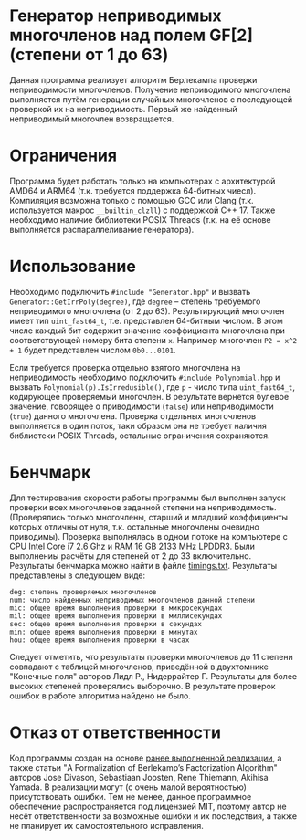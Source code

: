 # Генератор неприводимых многочленов над полем GF[2] (степени от 1 до 63)
Данная программа реализует алгоритм Берлекампа проверки неприводимости многочленов.
Получение неприводимого многочлена выполняется путём генерации случайных многочленов с последующей проверкой их на неприводимость.
Первый же найденный неприводимый многочлен возвращается.

# Ограничения
Программа будет работать только на компьютерах с архитектурой AMD64 и ARM64 (т.к. требуется поддержка 64-битных чиесл).
Компиляция возможна только с помощью GCC или Clang (т.к. используется макрос `__builtin_clzll`) с поддержкой C++ 17.
Также необходимо наличие библиотеки POSIX Threads (т.к. на её основе выполняется распараллеливание генератора).

# Использование
Необходимо подключить `#include "Generator.hpp"` и вызвать `Generator::GetIrrPoly(degree)`, где `degree` – степень требуемого неприводимого многочлена (от 2 до 63).
Результирующий многочлен имеет тип `uint_fast64_t`, т.е. представлен 64-битным числом.
В этом числе каждый бит содержит значение коэффициента многочлена при соответствующей номеру бита степени `x`.
Например многочлен `P2 = x^2 + 1` будет представлен числом `0b0...0101`.

Если требуется проверка отдельно взятого многочлена на неприводимость необходимо подключить `#include Polynomial.hpp` и вызвать `Polynomial(p).IsIrredusible()`, где `p` - число типа `uint_fast64_t`, кодирующее проверяемый многочлен.
В результате вернётся булевое значение, говорящее о приводимости (`false`) или неприводимости (`true`) данного многочлена.
Проверка отдельных многочленов выполняется в один поток, таки образом она не требует наличия библиотеки POSIX Threads, остальные ограничения сохраняются.

# Бенчмарк
Для тестирования скорости работы программы был выполнен запуск проверки всех многочленов заданной степени на неприводимость.
(Проверялись только многочлены, старший и младший коэффициенты которых отличны от нуля, т.к. остальные многочлены очевидно приводимы).
Проверка выполнялась в одном потоке на компьютере с CPU Intel Core i7 2.6 Ghz и RAM 16 GB 2133 MHz LPDDR3.
Были выполнениы расчёты для степеней от 2 до 33 включительно. Результаты бенчмарка можно найти в файле [timings.txt](timings.txt).
Результаты представлены в следующем виде:
```
deg: степень проверяемых многочленов
num: число найденных неприводимых многочленов данной степени
mic: общее время выполнения проверки в микросекундах
mil: общее время выполнения проверки в миллисекундах
sec: общее время выполнения проверки в секундах
min: общее время выполнения проверки в минутах
hou: общее время выполнения проверки в часах
```
Следует отметить, что результаты проверки многочленов до 11 степени совпадают с таблицей многочленов, приведённой в двухтомнике "Конечные поля" авторов Лидл Р., Нидеррайтер Г.
Результаты для более высоких степеней проверялись выборочно. В результате проверок ошибок в работе алгоритма найдено не было.

# Отказ от ответственности
Код программы создан на основе [ранее выполненной реализации](https://github.com/xsevios/irreducible-polynomial),
а также статьи "A Formalization of Berlekamp’s Factorization Algorithm" авторов Jose Divason, Sebastiaan Joosten, Rene Thiemann, Akihisa Yamada.
В реализации могут (с очень малой вероятностью) присутствовать ошибки.
Тем не менее, данное программное обеспечение распространяется под лицензией MIT, поэтому автор не несёт ответственности за возможные ошибки и их последствия, а также не планирует их самостоятельного исправления.
